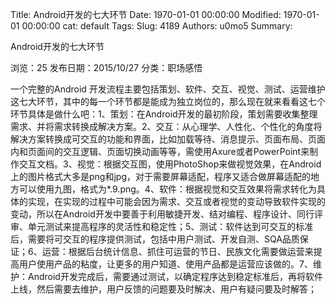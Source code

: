 Title: Android开发的七大环节
Date: 1970-01-01 00:00:00
Modified: 1970-01-01 00:00:00
cat: default
Tags: 
Slug: 4189
Authors: u0mo5 
Summary: 



Android开发的七大环节
 

浏览：25 发布日期：2015/10/27 分类：职场感悟

一个完整的Android 开发流程主要包括策划、软件、交互、视觉、测试、运营维护这七大环节，其中的每一个环节都是能成为独立岗位的，那么现在就来看看这七个环节具体是做什么吧：1、策划：在Android开发的最初阶段，策划需要收集整理需求、并将需求转换成解决方案。2、交互：从心理学、人性化、个性化的角度将解决方案转换成可交互的功能和界面，比如加载等待、消息提示、页面布局、页面内和页面间的交互逻辑、页面切换动画等等，需使用Axure或者PowerPoint来制作交互文档。3、视觉：根据交互图，使用PhotoShop来做视觉效果，在Android上的图片格式大多是png和jpg，对于需要屏幕适配，程序又适合做屏幕适配的地方可以使用九图，格式为*.9.png。4、软件：根据视觉和交互效果将需求转化为具体的实现，在实现的过程中可能会因为需求、交互或者视觉的变动导致软件实现的变动，所以在Android开发中要善于利用敏捷开发、结对编程、程序设计、同行评审、单元测试来提高程序的灵活性和稳定性；5、测试：软件达到可交互的标准后，需要将可交互的程序提供测试，包括中用户测试、开发自测、SQA品质保证；6、运营：根据后台统计信息、抓住可运营的节日、民族文化需要做运营来提高用户使用产品的粘度，让更多的用户知道、使用产品都是运营应该做的。7、维护：Android开发完成后，需要通过测试，以确定程序达到稳定标准后，再将软件上线，然后需要去维护，用户反馈的问题要及时解决、用户有疑问要及时解答；
